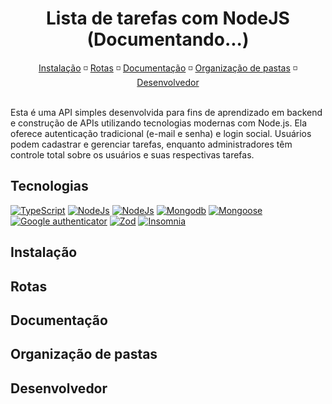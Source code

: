 
<h1 align="center">Lista de tarefas com NodeJS (Documentando...)</h1>

<div align="center">
  <a href="#instalation">Instalação</a> ◽
  <a href="#routes">Rotas</a> ◽
  <a href="#docs">Documentação</a> ◽
  <a href="#org">Organização de pastas</a> ◽
  <a href="#dev">Desenvolvedor</a>
</div>

<br/>

<p>
  Esta é uma API simples desenvolvida para fins de aprendizado em backend e construção de APIs utilizando tecnologias modernas com Node.js.
  Ela oferece autenticação tradicional (e-mail e senha) e login social. Usuários podem cadastrar e gerenciar tarefas, enquanto administradores têm controle total sobre os usuários e suas respectivas tarefas.
</p>

<h2>Tecnologias</h2>

[![TypeScript](https://img.shields.io/badge/TypeScript-3178C6.svg?style=for-the-badge&logo=TypeScript&logoColor=white)]()
[![NodeJs](https://img.shields.io/badge/Node.js-5FA04E.svg?style=for-the-badge&logo=nodedotjs&logoColor=white)]()
[![NodeJs](https://img.shields.io/badge/Express-000000.svg?style=for-the-badge&logo=Express&logoColor=white)]()
[![Mongodb](https://img.shields.io/badge/MongoDB-47A248.svg?style=for-the-badge&logo=MongoDB&logoColor=white)]()
[![Mongoose](https://img.shields.io/badge/Mongoose-880000.svg?style=for-the-badge&logo=Mongoose&logoColor=white)]()
[![Google authenticator](https://img.shields.io/badge/Google%20Authenticator-4285F4.svg?style=for-the-badge&logo=Google-Authenticator&logoColor=white)]()
[![Zod](https://img.shields.io/badge/Zod-3E67B1.svg?style=for-the-badge&logo=Zod&logoColor=white)]()
[![Insomnia](https://img.shields.io/badge/Insomnia-4000BF.svg?style=for-the-badge&logo=Insomnia&logoColor=white)]()

<h2 id="instalation">Instalação</h2>

<h2 id="routes">Rotas</h2>

<h2 id="docs">Documentação</h2>

<h2 id="org">Organização de pastas</h2>

<h2 id="dev">Desenvolvedor</h2>

